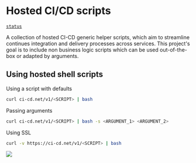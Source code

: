 # Hosted CI/CD scripts

[`status`](http://stats.ci-cd.net/4702804)

A collection of hosted CI-CD generic helper scripts, which aim to streamline continues integration and delivery processes across services. This project's goal is to include non business logic scripts which can be used out-of-the-box or adapted by arguments.

## Using hosted shell scripts
Using a script with defaults
```bash
curl ci-cd.net/v1/<SCRIPT> | bash
```

Passing arguments
```bash
curl ci-cd.net/v1/<SCRIPT> | bash -s <ARGUMENT_1> <ARGUMENT_2>
```

Using SSL
```bash
curl -v https://ci-cd.net/v1/<SCRIPT> | bash
```

![](https://user-images.githubusercontent.com/516342/38782871-e15e426e-4102-11e8-9483-6af44f9faef7.png)

